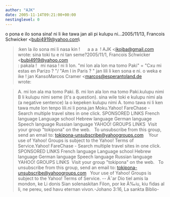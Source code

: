 ```yaml
---
author: "AJK"
date: 2005-11-14T09:21:00+00:00
nestinglevel: 0
---
```

o pona e ilo sona sina! ni li ike tawa jan ali pi kulupu ni...2005/11/13, Francois Schwicker <[bubi4919@yahoo.com](mailto://bubi4919@yahoo.com)\
>:ken la ilo sona mi li nasa kin !      a a a  ! AJK <[ikojba@gmail.com](mailto://ikojba@gmail.com)\
> wrote:
 sina toki tu e ni tan seme?2005/11/1, Francois Schwicker <[bubi4919@yahoo.com](mailto://bubi4919@yahoo.com)\
>: pakala !   mi nasa ! ni li lon. "mi lon ala lon ma tomo Paki" = "Cxu mi estas en Parizo ? "/ "Am I in Paris ? " jan lili li ken sona e ni. o weka e ike ! jan KansoMarcos Cramer <[marcos@esperantoland.de](mailto://marcos@esperantoland.de)\
> wrote:

> A. mi lon ala ma tomo Paki.
> B. mi lon ala lon ma tomo Paki.kulupu nimi B li kulupu nimi seme (it's a question). sina wile toki e kulupu nimi ala (a negative sentence) la o kepeken kulupu nimi A.
> tomo tawa ni li ken tawa mute lon tenpo lili.ni li pona.jan Moku.Yahoo! FareChase - Search multiple travel sites in one click. SPONSORED LINKS French language Language school Hebrew language German language Speech language Russian language YAHOO! GROUPS LINKS  Visit your group "tokipona" on the web.   To unsubscribe from this group, send an email to: [tokipona-unsubscribe@yahoogroups.com](mailto://tokipona-unsubscribe@yahoogroups.com)    Your use of Yahoo! Groups is subject to the Yahoo! Terms of Service.Yahoo! FareChase - Search multiple travel sites in one click. SPONSORED LINKS French language Language school Hebrew language German language Speech language Russian language YAHOO! GROUPS LINKS  Visit your group "tokipona" on the web.   To unsubscribe from this group, send an email to: [tokipona-unsubscribe@yahoogroups.com](mailto://tokipona-unsubscribe@yahoogroups.com)   Your use of Yahoo! Groups is subject to the Yahoo! Terms of Service. --
 Äˆar Dio tiel amis la mondon, ke Li donis Sian solenaskitan Filon, por ke Ä‰iu, kiu fidas al li, ne pereu, sed havu eternan vivon.-Johano 3:16, La sankta Biblio-